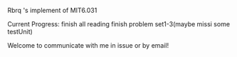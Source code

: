  Rbrq 's implement of MIT6.031
 
 Current Progress:
     finish all reading
     finish problem set1-3(maybe missi some testUnit)
 
 Welcome to communicate with me in issue or by email!
